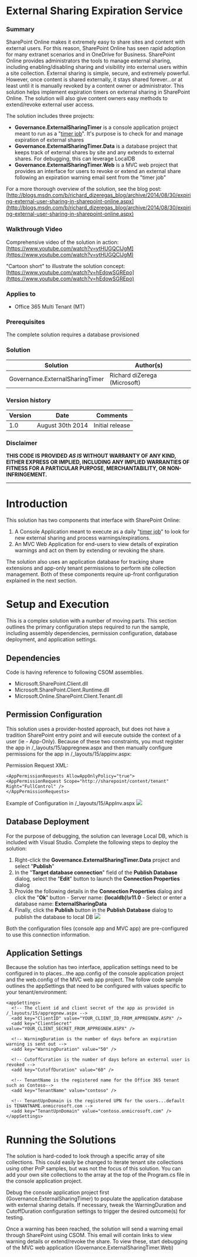 # External Sharing Expiration Service #

### Summary ###
SharePoint Online makes it extremely easy to share sites and content with external users. For this reason, SharePoint Online has seen rapid adoption for many extranet scenarios and in OneDrive for Business. SharePoint Online provides administrators the tools to manage external sharing, including enabling/disabling sharing and visibility into external users within a site collection. External sharing is simple, secure, and extremely powerful.  However, once content is shared externally, it stays shared forever…or at least until it is manually revoked by a content owner or administrator. This solution helps implement expiration timers on external sharing in SharePoint Online. The solution will also give content owners easy methods to extend/revoke external user access.

The solution includes three projects:

- **Governance.ExternalSharingTimer** is a console application project meant to run as a "[timer job](http://blogs.msdn.com/b/richard_dizeregas_blog/archive/2014/04/07/sharepoint-timer-jobs-running-as-windows-azure-web-jobs.aspx)". It's purpose is to check for and manage expiration of external shares
- **Governance.ExternalSharingTimer.Data** is a database project that keeps track of external shares by site and any extends to external shares. For debugging, this can leverage LocalDB
- **Governance.ExternalSharingTimer.Web** is a MVC web project that provides an interface for users to revoke or extend an external share following an expiration warning email sent from the "timer job"

For a more thorough overview of the solution, see the blog post: [http://blogs.msdn.com/b/richard_dizeregas_blog/archive/2014/08/30/expiring-external-user-sharing-in-sharepoint-online.aspx](http://blogs.msdn.com/b/richard_dizeregas_blog/archive/2014/08/30/expiring-external-user-sharing-in-sharepoint-online.aspx)

### Walkthrough Video ###

Comprehensive video of the solution in action:
[https://www.youtube.com/watch?v=ytHUGQClJgM](https://www.youtube.com/watch?v=ytHUGQClJgM)

"Cartoon short" to illustrate the solution concept:
[https://www.youtube.com/watch?v=hEdowSGREpo](https://www.youtube.com/watch?v=hEdowSGREpo)

### Applies to ###
-  Office 365 Multi Tenant (MT)

### Prerequisites ###
The complete solution requires a database provisioned

### Solution ###
Solution | Author(s)
---------|----------
Governance.ExternalSharingTimer | Richard diZerega (Microsoft)

### Version history ###
Version  | Date | Comments
---------| -----| --------
1.0  | August 30th 2014 | Initial release

### Disclaimer ###
**THIS CODE IS PROVIDED *AS IS* WITHOUT WARRANTY OF ANY KIND, EITHER EXPRESS OR IMPLIED, INCLUDING ANY IMPLIED WARRANTIES OF FITNESS FOR A PARTICULAR PURPOSE, MERCHANTABILITY, OR NON-INFRINGEMENT.**


----------

# Introduction #
This solution has two components that interface with SharePoint Online:

1. A Console Application meant to execute as a daily "[timer job](http://blogs.msdn.com/b/richard_dizeregas_blog/archive/2014/04/07/sharepoint-timer-jobs-running-as-windows-azure-web-jobs.aspx)" to look for new external sharing and process warnings/expirations.
2. An MVC Web Application for end-users to view details of expiration warnings and act on them by extending or revoking the share.

The solution also uses an application database for tracking share extensions and app-only tenant permissions to perform site collection management. Both of these components require up-front configuration explained in the next section.

# Setup and Execution #
This is a complex solution with a number of moving parts. This section outlines the primary configuration steps required to run the sample, including assembly dependencies, permission configuration, database deployment, and application settings.

## Dependencies ##
Code is having reference to following CSOM assemblies.

- Microsoft.SharePoint.Client.dll
- Microsoft.SharePoint.Client.Runtime.dll
- Microsoft.Online.SharePoint.Client.Tenant.dll

## Permission Configuration ##
This solution uses a provider-hosted approach, but does not have a tradition SharePoint entry point and will execute outside the context of a user (ie - App-Only). Because of these two constraints, you must register the app in /_layouts/15/appregnew.aspx and then manually configure permissions for the app in /_layouts/15/appinv.aspx:

Permission Request XML:

    <AppPermissionRequests AllowAppOnlyPolicy="true">
    <AppPermissionRequest Scope="http://sharepoint/content/tenant" Right="FullControl" />
    </AppPermissionRequests>

Example of Configuration in /_layouts/15/AppInv.aspx
![](http://i.imgur.com/rhfQQQh.png)

## Database Deployment ##
For the purpose of debugging, the solution can leverage Local DB, which is included with Visual Studio. Complete the following steps to deploy the solution:

1. Right-click the **Governance.ExternalSharingTimer.Data** project and select "**Publish**"
2. In the "**Target database connection**" field of the **Publish Database** dialog, select the "**Edit**" button to launch the **Connection Properties** dialog
3. Provide the following details in the **Connection Properties** dialog and click the "**Ok**" button
       - Server name: **(localdb)\v11.0**
       - Select or enter a database name: **ExternalSharingData**
4. Finally, click the **Publish** button in the **Publish Database** dialog to publish the database to local DB
![](http://i.imgur.com/roSHnoJ.png)

Both the configuration files (console app and MVC app) are pre-configured to use this connection information.

## Application Settings ##
Because the solution has two interface, application settings need to be configured in to places...the app.config of the console application project and the web.config of the MVC web app project. The follow code sample outlines the appSettings that need to be configured with values specific to your tenant/environment:


    <appSettings>
      <!-- The client id and client secret of the app as provided in /_layouts/15/appregnew.aspx -->
      <add key="ClientID" value="YOUR_CLIENT_ID_FROM_APPREGNEW.ASPX" />
      <add key="ClientSecret" value="YOUR_CLIENT_SECRET_FROM_APPREGNEW.ASPX" />
      
      <!-- WarningDuration is the number of days before an expiration warning is sent out -->
      <add key="WarningDuration" value="50" />
      
      <!-- CutoffCuration is the number of days before an external user is revoked -->
      <add key="CutoffDuration" value="60" />
      
      <!-- TenantName is the registered name for the Office 365 tenant such as Contoso-->
      <add key="TenantName" value="contoso" />
      
      <!-- TenantUpnDomain is the registered UPN for the users...default is TENANTNAME.onmicrosoft.com -->
      <add key="TenantUpnDomain" value="contoso.onmicrosoft.com" />
    </appSettings>

# Running the Solutions #
The solution is hard-coded to look through a specific array of site collections. This could easily be changed to iterate tenant site collections using other PnP samples, but was not the focus of this solution. You can add your own site collections to the array at the top of the Program.cs file in the console application project.

Debug the console application project first (Governance.ExternalSharingTimer) to populate the application database with external sharing details. If necessary, tweak the WarningDuration and CutoffDuration configuration settings to trigger the desired outcome(s) for testing.

Once a warning has been reached, the solution will send a warning email through SharePoint using CSOM. This email will contain links to view warning details or extend/revoke the share. To view these, start debugging of the MVC web application (Governance.ExternalSharingTimer.Web)
